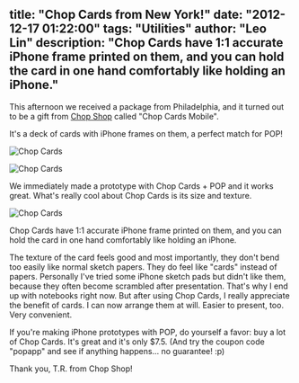 title: "Chop Cards from New York!"
date: "2012-12-17 01:22:00"
tags: "Utilities"
author: "Leo Lin"
description: "Chop Cards have 1:1 accurate iPhone frame printed on them, and you can hold the card in one hand comfortably like holding an iPhone."
---

This afternoon we received a package from Philadelphia, and it turned out to be a gift from [Chop Shop](http://chopshopstore.com/index.php/chopcards-mobile.html) called "Chop Cards Mobile".

It's a deck of cards with iPhone frames on them, a perfect match for POP!

![Chop Cards](/img/posts/chop-cards-from-new-york/chop-cards1.jpg)

![Chop Cards](/img/posts/chop-cards-from-new-york/chop-cards2.jpg)

We immediately made a prototype with Chop Cards + POP and it works great. What's really cool about Chop Cards is its size and texture.

![Chop Cards](/img/posts/chop-cards-from-new-york/chop-cards3.jpg)

Chop Cards have 1:1 accurate iPhone frame printed on them, and you can hold the card in one hand comfortably like holding an iPhone.

The texture of the card feels good and most importantly, they don't bend too easily like normal sketch papers. They do feel like "cards" instead of papers. Personally I've tried some iPhone sketch pads but didn't like them, because they often become scrambled after presentation. That's why I end up with notebooks right now. But after using Chop Cards, I really appreciate the benefit of cards. I can now arrange them at will. Easier to present, too. Very convenient.

If you're making iPhone prototypes with POP, do yourself a favor: buy a lot of Chop Cards. It's great and it's only $7.5. (And try the coupon code "popapp" and see if anything happens... no guarantee! :p)

Thank you, T.R. from Chop Shop!
